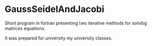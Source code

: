 # GaussSeidelAndJacobi

Short program in fortran presenting two iterative methods for solvibg matrices equations.

It was prepared for university my university classes.
